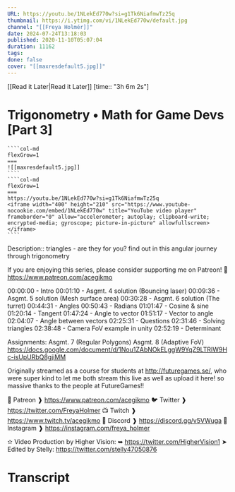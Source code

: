 ```yaml
---
URL: https://youtu.be/1NLekEd770w?si=g1Tk6NiafmwTz25q
thumbnail: https://i.ytimg.com/vi/1NLekEd770w/default.jpg
channel: "[[Freya Holmér]]"
date: 2024-07-24T13:18:03
published: 2020-11-10T05:07:04
duration: 11162
tags: 
done: false
cover: "[[maxresdefault5.jpg]]"
---
```

[[Read it Later|Read it Later]] [time:: "3h 6m 2s"]
# Trigonometry • Math for Game Devs [Part 3]
`````col
````col-md
flexGrow=1
===
![[maxresdefault5.jpg]]
````
````col-md
flexGrow=1
===
https://youtu.be/1NLekEd770w?si=g1Tk6NiafmwTz25q
<iframe width="400" height="210" src="https://www.youtube-nocookie.com/embed/1NLekEd770w" title="YouTube video player" frameborder="0" allow="accelerometer; autoplay; clipboard-write; encrypted-media; gyroscope; picture-in-picture" allowfullscreen></iframe>
````
`````
Description:: triangles - are they for you? find out in this angular journey through trigonometry

If you are enjoying this series, please consider supporting me on Patreon!
🧡 https://www.patreon.com/acegikmo

00:00:00 - Intro
00:01:10 - Asgmt. 4 solution (Bouncing laser)
00:09:36 - Asgmt. 5 solution (Mesh surface area)
00:30:28 - Asgmt. 6 solution (The turret)
00:44:31 - Angles
00:50:43 - Radians
01:01:47 - Cosine & sine
01:20:14 - Tangent
01:47:24 - Angle to vector
01:51:17 - Vector to angle
02:04:07 - Angle between vectors
02:25:31 - Questions 
02:31:46 - Solving triangles
02:38:48 - Camera FoV example in unity
02:52:19 - Determinant

Assignments:
Asgmt. 7 (Regular Polygons)
Asgmt. 8 (Adaptive FoV)
https://docs.google.com/document/d/1Nou1ZAbNOkELggW9YqZ9LTRIW9Hc-isUpURbQ8gjiMM

Originally streamed as a course for students at http://futuregames.se/, who were super kind to let me both stream this live as well as upload it here! so massive thanks to the people at FutureGames!!

💖 Patreon ❱ https://www.patreon.com/acegikmo
🐦 Twitter ❱ https://twitter.com/FreyaHolmer
📺 Twitch ❱ https://www.twitch.tv/acegikmo
💬 Discord ❱ https://discord.gg/v5VWuga
🌸 Instagram ❱ https://instagram.com/freya_holmer

✫ Video Production by Higher Vision:
➥ https://twitter.com/HigherVision1
➤ Edited by Stelly: https://twitter.com/stelly47050876
# Transcript